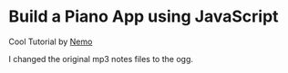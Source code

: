 # Build a Piano App using JavaScript

Cool Tutorial by [Nemo](https://nemo.hashnode.dev/build-a-piano-app-using-javascript-ckpqfnqsg0ds5xis1eo5id8hd)

I changed the original mp3 notes files to the ogg.
